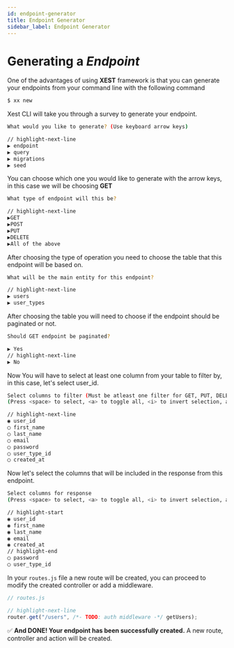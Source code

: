 ```yaml
---
id: endpoint-generator
title: Endpoint Generator
sidebar_label: Endpoint Generator
---
```


# Generating a _Endpoint_

One of the advantages of using **XEST** framework is that you can generate your endpoints from your command line with the following command

```bash
$ xx new
```

Xest CLI will take you through a survey to generate your endpoint.

```sh
What would you like to generate? (Use keyboard arrow keys)

// highlight-next-line
▶️ endpoint
▶️ query
▶️ migrations
▶️ seed
```

You can choose which one you would like to generate with the arrow keys, in this case we will be choosing
**GET**

```sh
What type of endpoint will this be?

// highlight-next-line
▶️GET
▶️POST
▶️PUT
▶️DELETE
▶️All of the above
```

After choosing the type of operation you need to choose the table that this endpoint will be based on.

```sh
What will be the main entity for this endpoint?

// highlight-next-line
▶️ users
▶️ user_types
```

After choosing the table you will need to choose if the endpoint should be paginated or not.

```sh
Should GET endpoint be paginated?

▶️ Yes
// highlight-next-line
▶️ No
```

Now You will have to select at least one column from your table to filter by, in this case, let's select user_id.

```sh
Select columns to filter (Must be atleast one filter for GET, PUT, DELETE)
(Press <space> to select, <a> to toggle all, <i> to invert selection, and <enter> to proceed)

// highlight-next-line
◉ user_id
◯ first_name
◯ last_name
◯ email
◯ password
◯ user_type_id
◯ created_at
```

Now let's select the columns that will be included in the response from this endpoint.

```sh
Select columns for response
(Press <space> to select, <a> to toggle all, <i> to invert selection, and <enter> to proceed)

// highlight-start
◉ user_id
◉ first_name
◉ last_name
◉ email
◉ created_at
// highlight-end
◯ password
◯ user_type_id
```

In your `routes.js` file a new route will be created, you can proceed to modify the created controller or add a middleware.

```javascript
// routes.js

// highlight-next-line
router.get("/users", /*- TODO: auth middleware -*/ getUsers);
```

:white_check_mark: **And DONE! Your endpoint has been successfully created.** A new route, controller and action will be created.
